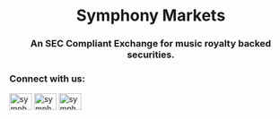 <h1 align="center">Symphony Markets</h1>
<h3 align="center">An SEC Compliant Exchange for music royalty backed securities.</h3>

<h3 align="left">Connect with us:</h3>
<p align="left">
<a href="https://twitter.com/symphonymarkets" target="blank"><img align="center" src="https://raw.githubusercontent.com/rahuldkjain/github-profile-readme-generator/master/src/images/icons/Social/twitter.svg" alt="symphonymarkets" height="30" width="40" /></a>
<a href="https://linkedin.com/in/symphonymarkets" target="blank"><img align="center" src="https://raw.githubusercontent.com/rahuldkjain/github-profile-readme-generator/master/src/images/icons/Social/linked-in-alt.svg" alt="symphonymarkets" height="30" width="40" /></a>
<a href="https://instagram.com/symphonymarkets" target="blank"><img align="center" src="https://raw.githubusercontent.com/rahuldkjain/github-profile-readme-generator/master/src/images/icons/Social/instagram.svg" alt="symphonymarkets" height="30" width="40" /></a>
</p>
